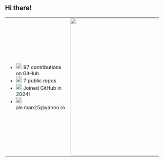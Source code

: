 ## Hi there!

<!--
**Man-Alexandra/Man-Alexandra** is a ✨ _special_ ✨ repository because its `README.md` (this file) appears on your GitHub profile.

Here are some ideas to get you started:

- 🔭 I’m currently working on ...
- 🌱 I’m currently learning ...
- 👯 I’m looking to collaborate on ...
- 🤔 I’m looking for help with ...
- 💬 Ask me about ...
- 📫 How to reach me: ...
- 😄 Pronouns: ...
- ⚡ Fun fact: ...
-->
<table>
<tr>
    <td>
      <ul>
        <li><img src="https://cdn-icons-png.flaticon.com/128/733/733553.png" width="20"/> 97 <!--(https://badges.pufler.dev/commits/all/Man-Alexandra)--> contributions on GitHub</li>
        <li><img src="https://cdn-icons-png.flaticon.com/128/9168/9168210.png" width="20"/> 7 public repos <!--(https://github.com/Man-Alexandra?tab=repositories)--></li>
        <li><img src="https://cdn-icons-png.flaticon.com/128/7471/7471685.png" width="20"/> Joined GitHub in 2024! <!--(https://badges.pufler.dev/years/Man-Alexandra)--></li>
        <li><img src="https://cdn-icons-png.flaticon.com/128/2530/2530217.png" width="20"/> ale.man25@yahoo.ro</li>
      </ul>
    </td>
    <td>
        <img src="https://github-readme-activity-graph.vercel.app/graph?username=Man-Alexandra&theme=react-dark" width="450"/>
    </td>
  </tr>
</table>
